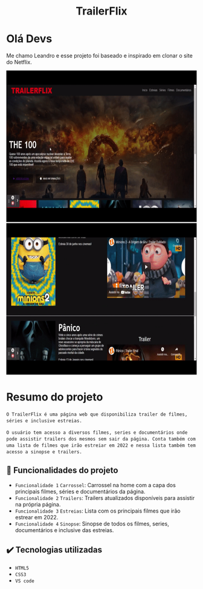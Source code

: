 <h1 align="center" font-size="bold" color-font="red"> TrailerFlix </h1>

# Olá Devs
<p> 
  Me chamo Leandro e esse projeto foi baseado e inspirado em clonar o site do Netflix.
</p>

<p align="center">
  <img width="600" height="400" src="src/assets/to_readme/TrailerFlix.gif">
  <img width="600" height="400" src="src/assets/to_readme/TrailerFlix2.gif">
</p>

# Resumo do projeto

<p>
  
  ``O TrailerFlix é uma página web que disponibiliza trailer de filmes, séries e inclusive estreias.``
  
  ``O usuário tem acesso a diversos filmes, series e documentários onde pode assistir trailers dos mesmos sem sair da página.
  Conta também com uma lista de filmes que irão estreiar em 2022 e nessa lista também tem acesso a sinopse e trailers.``

</p>

## 🔨 Funcionalidades do projeto

- `Funcionalidade 1` `Carrossel`: Carrossel na home com a capa dos principais filmes, séries e documentários da página.
- `Funcionalidade 2` `Trailers`: Trailers atualizados disponíveis para assistir na própria página.
- `Funcionalidade 3` `Estreias`: Lista com os principais filmes que irão estrear em 2022.
- `Funcionalidade 4` `Sinopse`: Sinopse de todos os filmes, series, documentários e inclusive das estreias.

## ✔️ Tecnologias utilizadas

- ``HTML5``
- ``CSS3``
- ``VS code``
